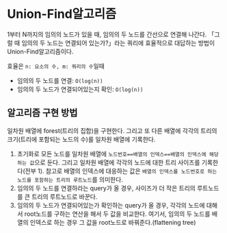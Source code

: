 # Union-Find알고리즘

1부터 N까지의 임의의 노드가 있을 때, 임의의 두 노드를 간선으로 연결해 나간다. 「그럴 때 임의의 두 노드는 연결되어 있는가?」라는 쿼리에 효율적으로 대답하는 방법이 Union-Find알고리즘이다.

효율은 `n: 요소의 수, m: 쿼리의 수`일때
- 임의의 두 노드를 연결: `O(log(n))`
- 임의의 두 노드가 연결되어있는지 확인: `O(log(n))`

## 알고리즘 구현 방법

일차원 배열에 forest(트리의 집합)을 구현한다. 그리고 또 다른 배열에 각각의 트리의 크기(트리에 포함되는 노드의 수)를 일차원 배열에 기록한다.

1. 초기화로 모든 노드를 일차원 배열에 `노드번호==배열의 인덱스==배열의 인덱스에 해당하는 값`으로 둔다. 그리고 일차원 배열에 각각의 노드에 대한 트리 사이즈를 기록한다(전부 1). 참고로 배열의 인덱스에 대응하는 값은 `배열의 인덱스를 노드번호로 하는 노드를 포함하는 트리의 루트노드`를 의미한다.
2. 임의의 두 노드를 연결하라는 query가 올 경우, 사이즈가 더 작은 트리의 루트노드를 큰 트리의 루트노드로 바꾼다.
3. 임의의 두 노드가 연결되어있는가 확인하는 query가 올 경우, 각각의 노드에 대해서 root노드를 구하는 연산을 해서 두 값을 비교한다. 여기서, 임의의 두 노드를 배열의 인덱스로 하는 경우 그 값을 root노드로 바꿔준다.(flattening tree)
